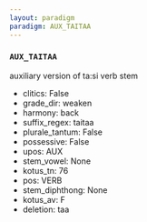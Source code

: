 ```yaml
---
layout: paradigm
paradigm: AUX_TAITAA
---
```

### ` AUX_TAITAA `

auxiliary version of ta:si verb stem
* clitics: False
* grade_dir: weaken
* harmony: back
* suffix_regex: taitaa
* plurale_tantum: False
* possessive: False
* upos: AUX
* stem_vowel: None
* kotus_tn: 76
* pos: VERB
* stem_diphthong: None
* kotus_av: F
* deletion: taa
